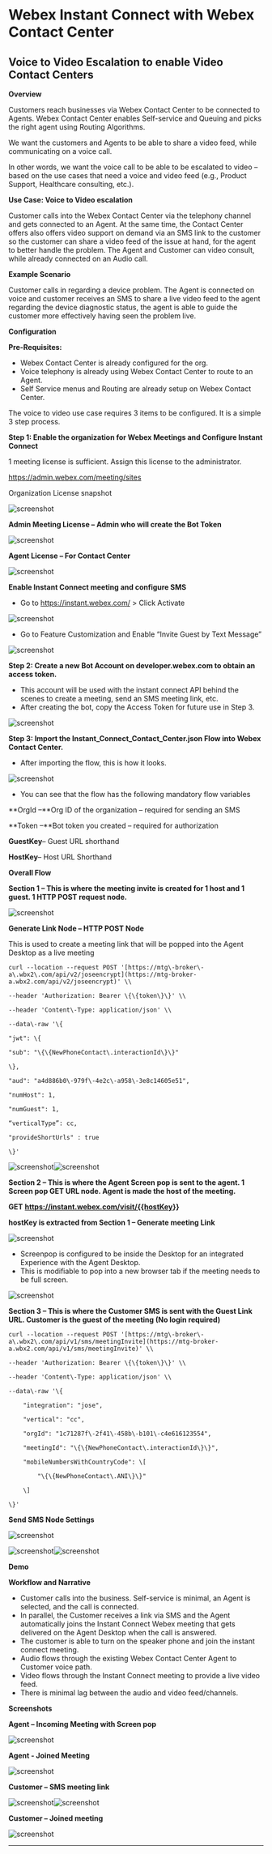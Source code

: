 # Webex Instant Connect with Webex Contact Center

## Voice to Video Escalation to enable Video Contact Centers

**Overview**

Customers reach businesses via Webex Contact Center to be connected to Agents\. Webex Contact Center enables Self\-service and Queuing and picks the right agent using Routing Algorithms\.

We want the customers and Agents to be able to share a video feed, while communicating on a voice call\.

In other words, we want the voice call to be able to be escalated to video – based on the use cases that need a voice and video feed \(e\.g\., Product Support, Healthcare consulting, etc\.\)\.

**Use Case: Voice to Video escalation**

Customer calls into the Webex Contact Center via the telephony channel and gets connected to an Agent\. At the same time, the Contact Center offers also offers video support on demand via an SMS link to the customer so the customer can share a video feed of the issue at hand, for the agent to better handle the problem\. The Agent and Customer can video consult, while already connected on an Audio call\.

**Example Scenario**

Customer calls in regarding a device problem\. The Agent is connected on voice and customer receives an SMS to share a live video feed to the agent regarding the device diagnostic status, the agent is able to guide the customer more effectively having seen the problem live\.

**Configuration**

**Pre\-Requisites:**

- Webex Contact Center is already configured for the org\.
- Voice telephony is already using Webex Contact Center to route to an Agent\.
- Self Service menus and Routing are already setup on Webex Contact Center\.

The voice to video use case requires 3 items to be configured\. It is a simple 3 step process\.

**Step 1: Enable the organization for Webex Meetings and Configure Instant Connect**

1 meeting license is sufficient\. Assign this license to the administrator\.

[https://admin\.webex\.com/meeting/sites](https://admin.webex.com/meeting/sites)

Organization License snapshot

![screenshot](./images/1.png)

**Admin Meeting License – Admin who will create the Bot Token**

![screenshot](./images/2.png)

**Agent License – For Contact Center**

![screenshot](./images/3.png)

**Enable Instant Connect meeting and configure SMS**

- Go to [https://instant\.webex\.com/](https://instant.webex.com/) > Click Activate

![screenshot](./images/4.png)

- Go to Feature Customization and Enable “Invite Guest by Text Message”

![screenshot](./images/5.png)

**Step 2: Create a new Bot Account on developer\.webex\.com to obtain an access token\.**

- This account will be used with the instant connect API behind the scenes to create a meeting, send an SMS meeting link, etc\.
- After creating the bot, copy the Access Token for future use in Step 3\.

![screenshot](./images/6.png)

**Step 3: Import the Instant_Connect_Contact_Center\.json Flow into Webex Contact Center\.**

- After importing the flow, this is how it looks\.

![screenshot](./images/7.png)

- You can see that the flow has the following mandatory flow variables

**OrgId –**Org ID of the organization – required for sending an SMS

**Token –**Bot token you created – required for authorization

**GuestKey**– Guest URL shorthand

**HostKey**– Host URL Shorthand

**Overall Flow**

**Section 1 – This is where the meeting invite is created for 1 host and 1 guest\. 1 HTTP POST request node\.**

![screenshot](./images/8.png)

**Generate Link Node – HTTP POST Node**

This is used to create a meeting link that will be popped into the Agent Desktop as a live meeting

```
curl --location --request POST '[https://mtg\-broker\-a\.wbx2\.com/api/v2/joseencrypt](https://mtg-broker-a.wbx2.com/api/v2/joseencrypt)' \\

--header 'Authorization: Bearer \{\{token\}\}' \\

--header 'Content\-Type: application/json' \\

--data\-raw '\{

"jwt": \{

"sub": "\{\{NewPhoneContact\.interactionId\}\}"

\},

"aud": "a4d886b0\-979f\-4e2c\-a958\-3e8c14605e51",

"numHost": 1,

"numGuest": 1,

“verticalType”: cc,

"provideShortUrls" : true

\}'
```

![screenshot](./images/9.png)![screenshot](./images/10.png)

**Section 2 – This is where the Agent Screen pop is sent to the agent\. 1 Screen pop GET URL node\. Agent is made the host of the meeting\.**

**GET** [**https://instant\.webex\.com/visit/\{\{hostKey**](https://instant.webex.com/visit/{{hostKey)**\}\}**

**hostKey is extracted from Section 1 – Generate meeting Link**

![screenshot](./images/11.png)

- Screenpop is configured to be inside the Desktop for an integrated Experience with the Agent Desktop\.
- This is modifiable to pop into a new browser tab if the meeting needs to be full screen\.

![screenshot](./images/12.png)

**Section 3 – This is where the Customer SMS is sent with the Guest Link URL\. Customer is the guest of the meeting \(No login required\)**

```curl
curl --location --request POST '[https://mtg\-broker\-a\.wbx2\.com/api/v1/sms/meetingInvite](https://mtg-broker-a.wbx2.com/api/v1/sms/meetingInvite)' \\

--header 'Authorization: Bearer \{\{token\}\}' \\

--header 'Content\-Type: application/json' \\

--data\-raw '\{

    "integration": "jose",

    "vertical": "cc",

    "orgId": "1c71287f\-2f41\-458b\-b101\-c4e616123554",

    "meetingId": "\{\{NewPhoneContact\.interactionId\}\}",

    "mobileNumbersWithCountryCode": \[

        "\{\{NewPhoneContact\.ANI\}\}"

    \]

\}'
```

**Send SMS Node Settings**

![screenshot](./images/13.png)

![screenshot](./images/14.png)![screenshot](./images/15.png)

**Demo**

**Workflow and Narrative**

- Customer calls into the business\. Self\-service is minimal, an Agent is selected, and the call is connected\.
- In parallel, the Customer receives a link via SMS and the Agent automatically joins the Instant Connect Webex meeting that gets delivered on the Agent Desktop when the call is answered\.
- The customer is able to turn on the speaker phone and join the instant connect meeting\.
- Audio flows through the existing Webex Contact Center Agent to Customer voice path\.
- Video flows through the Instant Connect meeting to provide a live video feed\.
- There is minimal lag between the audio and video feed/channels\.

**Screenshots**

**Agent – Incoming Meeting with Screen pop**

![screenshot](./images/16.jpeg)

**Agent \- Joined Meeting**

![screenshot](./images/17.jpeg)

**Customer – SMS meeting link**

![screenshot](./images/18.jpeg)![screenshot](./images/19.jpeg)

**Customer – Joined meeting**

![screenshot](./images/20.jpeg)

---
